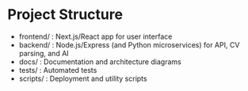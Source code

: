 # Project Structure

- frontend/ : Next.js/React app for user interface
- backend/  : Node.js/Express (and Python microservices) for API, CV parsing, and AI
- docs/     : Documentation and architecture diagrams
- tests/    : Automated tests
- scripts/  : Deployment and utility scripts
